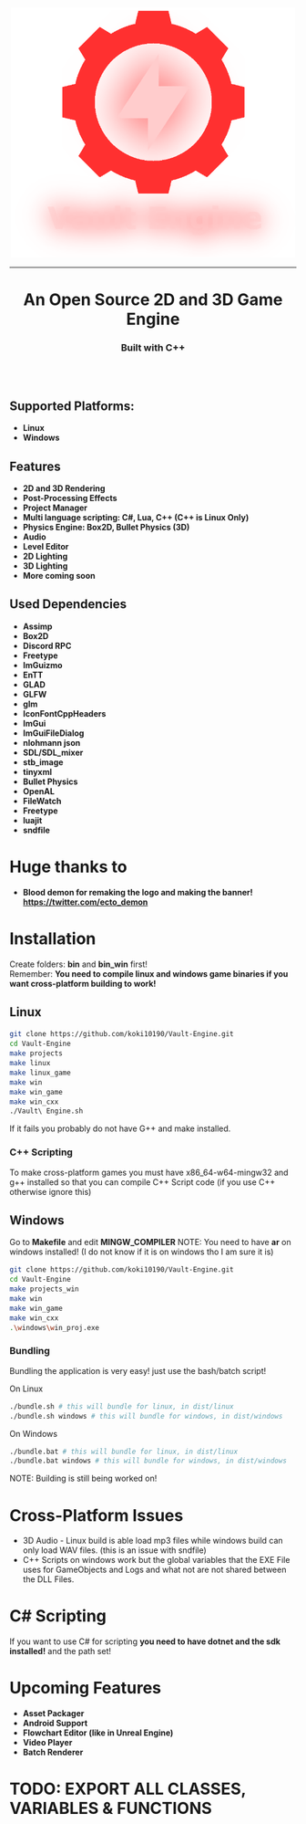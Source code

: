 <div align="center">
<img src="build/logo_github.png" width="500px">

---

<h2 style="font-size: 28px">An Open Source 2D and 3D Game Engine</h2>
<h3 align="center">Built with C++</h3>
</div>

<br>
<br>

## Supported Platforms:

- **Linux**
- **Windows**

## Features

- **2D and 3D Rendering**
- **Post-Processing Effects**
- **Project Manager**
- **Multi language scripting: C#, Lua, C++ (C++ is Linux Only)**
- **Physics Engine: Box2D, Bullet Physics (3D)**
- **Audio**
- **Level Editor**
- **2D Lighting**
- **3D Lighting**
- **More coming soon**

## Used Dependencies

- **Assimp**
- **Box2D**
- **Discord RPC**
- **Freetype**
- **ImGuizmo**
- **EnTT**
- **GLAD**
- **GLFW**
- **glm**
- **IconFontCppHeaders**
- **ImGui**
- **ImGuiFileDialog**
- **nlohmann json**
- **SDL/SDL_mixer**
- **stb_image**
- **tinyxml**
- **Bullet Physics**
- **OpenAL**
- **FileWatch**
- **Freetype**
- **luajit**
- **sndfile**

# Huge thanks to

- **Blood demon for remaking the logo and making the banner! https://twitter.com/ecto_demon**

# Installation

Create folders: **bin** and **bin_win** first! \
Remember: **You need to compile linux and windows game binaries if you want cross-platform building to work!**

## **Linux**

```bash
git clone https://github.com/koki10190/Vault-Engine.git
cd Vault-Engine
make projects
make linux
make linux_game
make win
make win_game
make win_cxx
./Vault\ Engine.sh
```

If it fails you probably do not have G++ and make installed.

### C++ Scripting

To make cross-platform games you must have x86_64-w64-mingw32 and g++ installed so that you can compile C++ Script code (if you use C++ otherwise ignore this)

## **Windows**

Go to **Makefile** and edit **MINGW_COMPILER**
NOTE: You need to have **ar** on windows installed! (I do not know if it is on windows tho I am sure it is)

```bash
git clone https://github.com/koki10190/Vault-Engine.git
cd Vault-Engine
make projects_win
make win
make win_game
make win_cxx
.\windows\win_proj.exe
```

### **Bundling**

Bundling the application is very easy! just use the bash/batch script!

On Linux

```bash
./bundle.sh # this will bundle for linux, in dist/linux
./bundle.sh windows # this will bundle for windows, in dist/windows
```

On Windows

```bash
./bundle.bat # this will bundle for linux, in dist/linux
./bundle.bat windows # this will bundle for windows, in dist/windows
```

NOTE: Building is still being worked on!

# **Cross-Platform Issues**

- 3D Audio - Linux build is able load mp3 files while windows build can only load WAV files. (this is an issue with sndfile)
- C++ Scripts on windows work but the global variables that the EXE File uses for GameObjects and Logs and what not are not shared between the DLL Files.

# **C# Scripting**

If you want to use C# for scripting **you need to have dotnet and the sdk installed!** and the path set!

# Upcoming Features

- **Asset Packager**
- **Android Support**
- **Flowchart Editor (like in Unreal Engine)**
- **Video Player**
- **Batch Renderer**

# TODO: EXPORT ALL CLASSES, VARIABLES & FUNCTIONS
